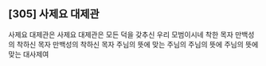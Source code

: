 ## [305] 사제요 대제관

사제요 대제관은 사제요 대제관은 모든 덕을 갖추신 우리 모범이시네 착한 목자 만백성의 착하신 목자 만백성의 착하신 목자 주님의 뜻에 맞는 주님의 주님의 뜻에 주님의 뜻에 맞는 대사제여
